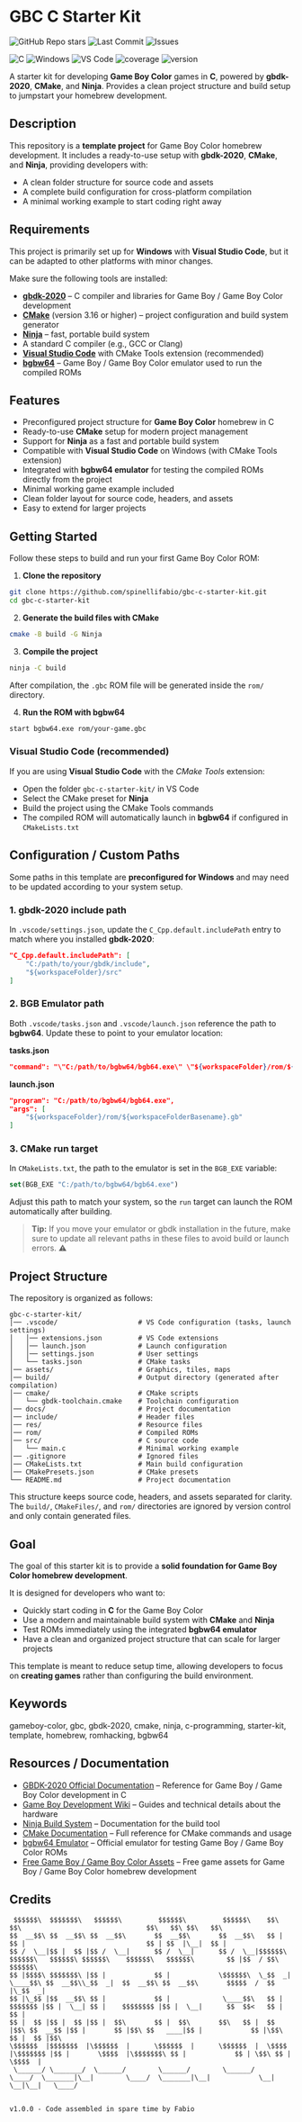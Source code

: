 # GBC C Starter Kit

![GitHub Repo stars](https://img.shields.io/github/stars/spinellifabio/gbc-c-starter-kit)
![Last Commit](https://img.shields.io/github/last-commit/spinellifabio/gbc-c-starter-kit)
![Issues](https://img.shields.io/github/issues/spinellifabio/gbc-c-starter-kit)

<!-- Linguaggio -->
![C](https://img.shields.io/badge/language-C-555.svg)
![Windows](https://img.shields.io/badge/OS-Windows-blue.svg)
![VS Code](https://img.shields.io/badge/Editor-VS%20Code-blue.svg)
![coverage](https://img.shields.io/badge/coverage-15%25-red)
![version](https://img.shields.io/badge/version-0.1.0-blue)

A starter kit for developing **Game Boy Color** games in **C**, powered by **gbdk-2020**, **CMake**, and **Ninja**.
Provides a clean project structure and build setup to jumpstart your homebrew development.

## Description

This repository is a **template project** for Game Boy Color homebrew development.
It includes a ready-to-use setup with **gbdk-2020**, **CMake**, and **Ninja**, providing developers with:

- A clean folder structure for source code and assets
- A complete build configuration for cross-platform compilation
- A minimal working example to start coding right away

## Requirements

This project is primarily set up for **Windows** with **Visual Studio Code**,
but it can be adapted to other platforms with minor changes.

Make sure the following tools are installed:

- [**gbdk-2020**](https://github.com/gbdk-2020/gbdk-2020) – C compiler and libraries for Game Boy / Game Boy Color development
- [**CMake**](https://cmake.org/download/) (version 3.16 or higher) – project configuration and build system generator
- [**Ninja**](https://ninja-build.org/) – fast, portable build system
- A standard C compiler (e.g., GCC or Clang)
- [**Visual Studio Code**](https://code.visualstudio.com/) with CMake Tools extension (recommended)
- [**bgbw64**](https://bgb.bircd.org/) – Game Boy / Game Boy Color emulator used to run the compiled ROMs

## Features

- Preconfigured project structure for **Game Boy Color** homebrew in C
- Ready-to-use **CMake** setup for modern project management
- Support for **Ninja** as a fast and portable build system
- Compatible with **Visual Studio Code** on Windows (with CMake Tools extension)
- Integrated with **bgbw64 emulator** for testing the compiled ROMs directly from the project
- Minimal working game example included
- Clean folder layout for source code, headers, and assets
- Easy to extend for larger projects

## Getting Started

Follow these steps to build and run your first Game Boy Color ROM:

1. **Clone the repository**

```bash
git clone https://github.com/spinellifabio/gbc-c-starter-kit.git
cd gbc-c-starter-kit
```

2. **Generate the build files with CMake**

```bash
cmake -B build -G Ninja
```

3. **Compile the project**

```bash
ninja -C build
```

After compilation, the `.gbc` ROM file will be generated inside the `rom/` directory.

4. **Run the ROM with bgbw64**

```bash
start bgbw64.exe rom/your-game.gbc
```

### Visual Studio Code (recommended)

If you are using **Visual Studio Code** with the *CMake Tools* extension:

- Open the folder `gbc-c-starter-kit/` in VS Code
- Select the CMake preset for **Ninja**
- Build the project using the CMake Tools commands
- The compiled ROM will automatically launch in **bgbw64** if configured in `CMakeLists.txt`

## Configuration / Custom Paths

Some paths in this template are **preconfigured for Windows** and may need to be updated according to your system setup.

### 1. gbdk-2020 include path

In `.vscode/settings.json`, update the `C_Cpp.default.includePath` entry to match where you installed **gbdk-2020**:

```json
"C_Cpp.default.includePath": [
    "C:/path/to/your/gbdk/include",
    "${workspaceFolder}/src"
]
```

### 2. BGB Emulator path

Both `.vscode/tasks.json` and `.vscode/launch.json` reference the path to **bgbw64**. Update these to point to your emulator location:

**tasks.json**

```json
"command": "\"C:/path/to/bgbw64/bgb64.exe\" \"${workspaceFolder}/rom/${workspaceFolderBasename}.gb\""
```

**launch.json**

```json
"program": "C:/path/to/bgbw64/bgb64.exe",
"args": [
    "${workspaceFolder}/rom/${workspaceFolderBasename}.gb"
]
```

### 3. CMake run target

In `CMakeLists.txt`, the path to the emulator is set in the `BGB_EXE` variable:

```cmake
set(BGB_EXE "C:/path/to/bgbw64/bgb64.exe")
```

Adjust this path to match your system, so the `run` target can launch the ROM automatically after building.

> **Tip:** If you move your emulator or gbdk installation in the future, make sure to update all relevant paths in these files to avoid build or launch errors. ⚠️

## Project Structure

The repository is organized as follows:

```text
gbc-c-starter-kit/
│── .vscode/                    # VS Code configuration (tasks, launch settings)
│   │── extensions.json         # VS Code extensions
│   │── launch.json             # Launch configuration
│   │── settings.json           # User settings
│   └── tasks.json              # CMake tasks
│── assets/                     # Graphics, tiles, maps
│── build/                      # Output directory (generated after compilation)
│── cmake/                      # CMake scripts
│   └── gbdk-toolchain.cmake    # Toolchain configuration
│── docs/                       # Project documentation
│── include/                    # Header files
│── res/                        # Resource files
│── rom/                        # Compiled ROMs
│── src/                        # C source code
│   └── main.c                  # Minimal working example
│── .gitignore                  # Ignored files
│── CMakeLists.txt              # Main build configuration
│── CMakePresets.json           # CMake presets
└── README.md                   # Project documentation
```

This structure keeps source code, headers, and assets separated for clarity.
The `build/`, `CMakeFiles/`, and `rom/` directories are ignored by version control and only contain generated files.

## Goal

The goal of this starter kit is to provide a **solid foundation for Game Boy Color homebrew development**.

It is designed for developers who want to:

- Quickly start coding in **C** for the Game Boy Color
- Use a modern and maintainable build system with **CMake** and **Ninja**
- Test ROMs immediately using the integrated **bgbw64 emulator**
- Have a clean and organized project structure that can scale for larger projects

This template is meant to reduce setup time, allowing developers to focus on **creating games** rather than configuring the build environment.

## Keywords

gameboy-color, gbc, gbdk-2020, cmake, ninja, c-programming, starter-kit, template, homebrew, romhacking, bgbw64

## Resources / Documentation

- [GBDK-2020 Official Documentation](https://gbdk-2020.github.io/gbdk-2020/) – Reference for Game Boy / Game Boy Color development in C
- [Game Boy Development Wiki](https://gbdev.io/) – Guides and technical details about the hardware
- [Ninja Build System](https://ninja-build.org/) – Documentation for the build tool
- [CMake Documentation](https://cmake.org/cmake/help/latest/) – Full reference for CMake commands and usage
- [bgbw64 Emulator](https://bgb.bircd.org/) – Official emulator for testing Game Boy / Game Boy Color ROMs
- [Free Game Boy / Game Boy Color Assets](https://itch.io/game-assets/free/tag-gameboy/tag-pixel-art/tag-retro) – Free game assets for Game Boy / Game Boy Color homebrew development

## Credits

```text
 $$$$$$\  $$$$$$$\   $$$$$$\         $$$$$$\         $$$$$$\    $$\                          $$\                               $$\   $$\ $$\   $$\
$$  __$$\ $$  __$$\ $$  __$$\       $$  __$$\       $$  __$$\   $$ |                         $$ |                              $$ | $$  |\__|  $$ |
$$ /  \__|$$ |  $$ |$$ /  \__|      $$ /  \__|      $$ /  \__|$$$$$$\    $$$$$$\   $$$$$$\ $$$$$$\    $$$$$$\   $$$$$$\        $$ |$$  / $$\ $$$$$$\
$$ |$$$$\ $$$$$$$\ |$$ |            $$ |            \$$$$$$\  \_$$  _|   \____$$\ $$  __$$\\_$$  _|  $$  __$$\ $$  __$$\       $$$$$  /  $$ |\_$$  _|
$$ |\_$$ |$$  __$$\ $$ |            $$ |             \____$$\   $$ |     $$$$$$$ |$$ |  \__| $$ |    $$$$$$$$ |$$ |  \__|      $$  $$<   $$ |  $$ |
$$ |  $$ |$$ |  $$ |$$ |  $$\       $$ |  $$\       $$\   $$ |  $$ |$$\ $$  __$$ |$$ |       $$ |$$\ $$   ____|$$ |            $$ |\$$\  $$ |  $$ |$$\
\$$$$$$  |$$$$$$$  |\$$$$$$  |      \$$$$$$  |      \$$$$$$  |  \$$$$  |\$$$$$$$ |$$ |       \$$$$  |\$$$$$$$\ $$ |            $$ | \$$\ $$ |  \$$$$  |
 \______/ \_______/  \______/        \______/        \______/    \____/  \_______|\__|        \____/  \_______|\__|            \__|  \__|\__|   \____/

                                                                                                       v1.0.0 - Code assembled in spare time by Fabio
```
